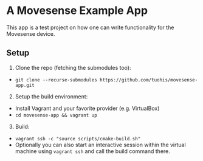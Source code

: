 # A Movesense Example App

This app is a test project on how one can write functionality for the Movesense device.

## Setup

1. Clone the repo (fetching the submodules too):
  * `git clone --recurse-submodules https://github.com/tuohis/movesense-app.git`
2. Setup the build environment:
  * Install Vagrant and your favorite provider (e.g. VirtualBox)
  * `cd movesense-app && vagrant up`
3. Build:
  * `vagrant ssh -c "source scripts/cmake-build.sh"`
  * Optionally you can also start an interactive session within the virtual machine using `vagrant ssh` and call the build command there.

